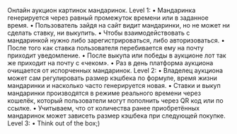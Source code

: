 Онлайн аукцион картинок мандаринок.
Level 1:
• Мандаринка генерируется через равный промежуток времени или в заданное
время.
• Пользователь зайдя на сайт видит мандаринки, но не может ни сделать 
ставку, ни выкупить.
• Чтобы взаимодействовать с мандаринкой нужно либо зарегистрироваться, 
либо авторизоваться.
• После того как ставка пользователя перебивается ему на почту приходит 
уведомление.
• После выкупа или победы в аукционе лот так же приходит на почту с 
«чеком».
• Раз в день платформа аукциона очищается от испорченных мандаринок.
Level 2:
• Владелец аукциона может сам регулировать размер кэшбека по формуле, 
время жизни мандаринки и насколько часто генерируется новая.
• Ставки и выкуп мандаринки производятся в режиме реального времени 
через кошелёк, который пользователи могут пополнить через QR код или по 
ссылке.
• Учитываем, что от количества ранее приобретённых мандаринок может 
зависеть размер кэшбека при следующей покупке.
Level 3:
• Think out of the box;)
